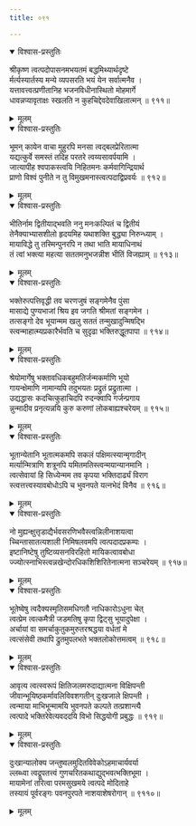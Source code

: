 ```yaml
---
title: ०९१

---
```

<div class="audioEmbed"  caption="सीतालक्ष्मी-वाचनम्" src="https://archive.org/download/nArAyaNIyam-shlokawise-audio/091/091_01.mp3"></div>
<details open><summary>विश्वास-प्रस्तुतिः</summary>

श्रीकृष्ण त्वत्पदोपासनमभयतमं बद्धमिथ्यार्थदृष्टे  
र्मर्त्यस्यार्तस्य मन्ये व्यपसरति भयं येन सर्वात्मनैव ।  
यत्तावत्त्वत्प्रणीतानिह भजनविधीनास्थितो मोहमार्गे  
धावन्नप्यावृताक्षः स्खलति न कुहचिद्देवदेवाखिलात्मन् ॥ ९११॥
</details>
<details><summary>मूलम्</summary>

श्रीकृष्ण त्वत्पदोपासनमभयतमं बद्धमिथ्यार्थदृष्टे  
र्मर्त्यस्यार्तस्य मन्ये व्यपसरति भयं येन सर्वात्मनैव ।  
यत्तावत्त्वत्प्रणीतानिह भजनविधीनास्थितो मोहमार्गे  
धावन्नप्यावृताक्षः स्खलति न कुहचिद्देवदेवाखिलात्मन् ॥ ९११॥
</details>



<div class="audioEmbed"  caption="सीतालक्ष्मी-वाचनम्" src="https://archive.org/download/nArAyaNIyam-shlokawise-audio/091/091_02.mp3"></div>
<details open><summary>विश्वास-प्रस्तुतिः</summary>

भूमन् कायेन वाचा मुहुरपि मनसा त्वद्बलप्रेरितात्मा  
यद्यत्कुर्वे समस्तं तदिह परतरे त्वय्यसावर्पयामि ।  
जात्यापीह श्वपाकस्त्वयि निहितमनः कर्मवागिन्द्रियार्थ  
प्राणो विश्वं पुनीते न तु विमुखमनास्त्वत्पदाद्विप्रवर्यः ॥ ९१२॥
</details>
<details><summary>मूलम्</summary>

भूमन् कायेन वाचा मुहुरपि मनसा त्वद्बलप्रेरितात्मा  
यद्यत्कुर्वे समस्तं तदिह परतरे त्वय्यसावर्पयामि ।  
जात्यापीह श्वपाकस्त्वयि निहितमनः कर्मवागिन्द्रियार्थ  
प्राणो विश्वं पुनीते न तु विमुखमनास्त्वत्पदाद्विप्रवर्यः ॥ ९१२॥
</details>



<div class="audioEmbed"  caption="सीतालक्ष्मी-वाचनम्" src="https://archive.org/download/nArAyaNIyam-shlokawise-audio/091/091_03.mp3"></div>
<details open><summary>विश्वास-प्रस्तुतिः</summary>

भीतिर्नाम द्वितीयाद्भवति ननु मनःकल्पितं च द्वितीयं  
तेनैक्याभ्यासशीलो हृदयमिह यथाशक्ति बुद्ध्या निरुन्ध्याम् ।  
मायाविद्धे तु तस्मिन्पुनरपि न तथा भाति मायाधिनाथं  
तं त्वां भक्त्या महत्या सततमनुभजन्नीश भीतिं विजह्याम् ॥ ९१३॥
</details>
<details><summary>मूलम्</summary>

भीतिर्नाम द्वितीयाद्भवति ननु मनःकल्पितं च द्वितीयं  
तेनैक्याभ्यासशीलो हृदयमिह यथाशक्ति बुद्ध्या निरुन्ध्याम् ।  
मायाविद्धे तु तस्मिन्पुनरपि न तथा भाति मायाधिनाथं  
तं त्वां भक्त्या महत्या सततमनुभजन्नीश भीतिं विजह्याम् ॥ ९१३॥
</details>



<div class="audioEmbed"  caption="सीतालक्ष्मी-वाचनम्" src="https://archive.org/download/nArAyaNIyam-shlokawise-audio/091/091_04.mp3"></div>
<details open><summary>विश्वास-प्रस्तुतिः</summary>

भक्तेरुत्पत्तिवृद्धी तव चरणजुषं सङ्गमेनैव पुंसा  
मासाद्ये पुण्यभाजां श्रिय इव जगति श्रीमतां सङ्गमेन ।  
तत्सङ्गो देव भूयान्मम खलु सततं तन्मुखादुन्मिषद्भि  
स्त्वन्माहात्म्यप्रकारैर्भवति च सुदृढा भक्तिरुद्धूतपापा ॥ ९१४॥
</details>
<details><summary>मूलम्</summary>

भक्तेरुत्पत्तिवृद्धी तव चरणजुषं सङ्गमेनैव पुंसा  
मासाद्ये पुण्यभाजां श्रिय इव जगति श्रीमतां सङ्गमेन ।  
तत्सङ्गो देव भूयान्मम खलु सततं तन्मुखादुन्मिषद्भि  
स्त्वन्माहात्म्यप्रकारैर्भवति च सुदृढा भक्तिरुद्धूतपापा ॥ ९१४॥
</details>



<div class="audioEmbed"  caption="सीतालक्ष्मी-वाचनम्" src="https://archive.org/download/nArAyaNIyam-shlokawise-audio/091/091_05.mp3"></div>
<details open><summary>विश्वास-प्रस्तुतिः</summary>

श्रेयोमार्गेषु भक्तावधिकबहुमतिर्जन्मकर्माणि भूयो  
गायन्क्षेमाणि नामान्यपि तदुभयतः प्रद्रुतं प्रद्रुतात्मा ।  
उद्यद्धासः कदचित्कुहाचिदपि रुदन्क्वापि गर्जन्प्रगाय  
न्नुन्मादीव प्रनृत्यन्नयि कुरु करुणां लोकबाह्यश्चरेयम् ॥ ९१५॥
</details>
<details><summary>मूलम्</summary>

श्रेयोमार्गेषु भक्तावधिकबहुमतिर्जन्मकर्माणि भूयो  
गायन्क्षेमाणि नामान्यपि तदुभयतः प्रद्रुतं प्रद्रुतात्मा ।  
उद्यद्धासः कदचित्कुहाचिदपि रुदन्क्वापि गर्जन्प्रगाय  
न्नुन्मादीव प्रनृत्यन्नयि कुरु करुणां लोकबाह्यश्चरेयम् ॥ ९१५॥
</details>



<div class="audioEmbed"  caption="सीतालक्ष्मी-वाचनम्" src="https://archive.org/download/nArAyaNIyam-shlokawise-audio/091/091_06.mp3"></div>
<details open><summary>विश्वास-प्रस्तुतिः</summary>

भूतान्येतानि भूतात्मकमपि सकलं पक्षिमत्स्यान्मृगादीन्  
मर्त्यान्मित्राणि शत्रूनपि यमितमतिस्त्वन्मयान्यानमानि ।  
त्वत्सेवायां हि सिध्येन्मम तव कृपया भक्तिदार्ढ्यं विराग  
स्त्वत्तत्त्वस्यावबोधोऽपि च भुवनपते यत्नभेदं विनैव ॥ ९१६॥
</details>
<details><summary>मूलम्</summary>

भूतान्येतानि भूतात्मकमपि सकलं पक्षिमत्स्यान्मृगादीन्  
मर्त्यान्मित्राणि शत्रूनपि यमितमतिस्त्वन्मयान्यानमानि ।  
त्वत्सेवायां हि सिध्येन्मम तव कृपया भक्तिदार्ढ्यं विराग  
स्त्वत्तत्त्वस्यावबोधोऽपि च भुवनपते यत्नभेदं विनैव ॥ ९१६॥
</details>



<div class="audioEmbed"  caption="सीतालक्ष्मी-वाचनम्" src="https://archive.org/download/nArAyaNIyam-shlokawise-audio/091/091_07.mp3"></div>
<details open><summary>विश्वास-प्रस्तुतिः</summary>

नो मुह्यन्क्षुत्तृडाद्यैर्भवसरणिभवैस्त्वन्निलीनाशयत्वा  
च्चिन्तासातत्यशाली निमिषलवमपि त्वत्पदादप्रकम्पः ।  
इष्टानिष्टेषु तुष्टिव्यसनविरहितो मायिकत्वावबोधा  
ज्ज्योत्स्नाभिस्त्वन्नखेन्दोरधिकशिशिरितेनात्मना सञ्चरेयम् ॥ ९१७॥
</details>
<details><summary>मूलम्</summary>

नो मुह्यन्क्षुत्तृडाद्यैर्भवसरणिभवैस्त्वन्निलीनाशयत्वा  
च्चिन्तासातत्यशाली निमिषलवमपि त्वत्पदादप्रकम्पः ।  
इष्टानिष्टेषु तुष्टिव्यसनविरहितो मायिकत्वावबोधा  
ज्ज्योत्स्नाभिस्त्वन्नखेन्दोरधिकशिशिरितेनात्मना सञ्चरेयम् ॥ ९१७॥
</details>



<div class="audioEmbed"  caption="सीतालक्ष्मी-वाचनम्" src="https://archive.org/download/nArAyaNIyam-shlokawise-audio/091/091_08.mp3"></div>
<details open><summary>विश्वास-प्रस्तुतिः</summary>

भूतेष्वेषु त्वदैक्यस्मृतिसमधिगतौ नाधिकारोऽधुना चेत्  
त्वत्प्रेम त्वत्कमैत्री जडमतिषु कृपा द्विट्सु भूयादुपेक्षा ।  
अर्चायां वा समर्चाकुतुकमुरुतरश्रद्धया वर्धतां मे  
त्वत्संसेवी तथापि द्रुतमुपलभते भक्तलोकोत्तमत्वम् ॥ ९१८॥
</details>
<details><summary>मूलम्</summary>

भूतेष्वेषु त्वदैक्यस्मृतिसमधिगतौ नाधिकारोऽधुना चेत्  
त्वत्प्रेम त्वत्कमैत्री जडमतिषु कृपा द्विट्सु भूयादुपेक्षा ।  
अर्चायां वा समर्चाकुतुकमुरुतरश्रद्धया वर्धतां मे  
त्वत्संसेवी तथापि द्रुतमुपलभते भक्तलोकोत्तमत्वम् ॥ ९१८॥
</details>



<div class="audioEmbed"  caption="सीतालक्ष्मी-वाचनम्" src="https://archive.org/download/nArAyaNIyam-shlokawise-audio/091/091_09.mp3"></div>
<details open><summary>विश्वास-प्रस्तुतिः</summary>

आवृत्य त्वत्स्वरूपं क्षितिजलमरुदाद्यात्मना विक्षिपन्ती  
जीवान्भूयिष्ठकर्मावलिविवशगतीन् दुःखजाले क्षिपन्ती ।  
त्वन्माया माभिभून्मामयि भुवनपते कल्पते तत्प्रशान्त्यै  
त्वत्पादे भक्तिरेवेत्यवददयि विभो सिद्धयोगी प्रबुद्धः ॥ ९१९॥
</details>
<details><summary>मूलम्</summary>

आवृत्य त्वत्स्वरूपं क्षितिजलमरुदाद्यात्मना विक्षिपन्ती  
जीवान्भूयिष्ठकर्मावलिविवशगतीन् दुःखजाले क्षिपन्ती ।  
त्वन्माया माभिभून्मामयि भुवनपते कल्पते तत्प्रशान्त्यै  
त्वत्पादे भक्तिरेवेत्यवददयि विभो सिद्धयोगी प्रबुद्धः ॥ ९१९॥
</details>



<div class="audioEmbed"  caption="सीतालक्ष्मी-वाचनम्" src="https://archive.org/download/nArAyaNIyam-shlokawise-audio/091/091_10.mp3"></div>
<details open><summary>विश्वास-प्रस्तुतिः</summary>

दुःखान्यालोक्य जन्तुष्वलमुदितविवेकोऽहमाचार्यवर्या  
ल्लब्ध्वा त्वद्रूपतत्त्वं गुणचरितकथाद्युद्भवत्भक्तिभूमा ।  
मायामेनां तरित्वा परमसुखमये त्वत्पदे मोदिताहे  
तस्यायं पूर्वरङ्गः पवनपुरपते नाशयाशेषरोगान् ॥ ९११०॥
</details>
<details><summary>मूलम्</summary>

दुःखान्यालोक्य जन्तुष्वलमुदितविवेकोऽहमाचार्यवर्या  
ल्लब्ध्वा त्वद्रूपतत्त्वं गुणचरितकथाद्युद्भवत्भक्तिभूमा ।  
मायामेनां तरित्वा परमसुखमये त्वत्पदे मोदिताहे  
तस्यायं पूर्वरङ्गः पवनपुरपते नाशयाशेषरोगान् ॥ ९११०॥
</details>

